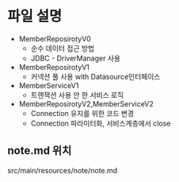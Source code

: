 # 파일 설명
- MemberReposirotyV0
    - 순수 데이터 접근 방법
    - JDBC - DriverManager 사용
- MemberReposirotyV1
    - 커넥션 풀 사용 with Datasource인터페이스
- MemberServiceV1
    - 트랜잭션 사용 안 한 서비스 로직
- MemberReposirotyV2,MemberServiceV2
    - Connection 유지를 위한 코드 변경
    - Connection 파라미터화, 서비스계층에서 close

## note.md 위치
src/main/resources/note/note.md
